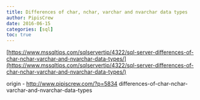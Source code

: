 ```yaml
---
title: Differences of char, nchar, varchar and nvarchar data types
author: PipisCrew
date: 2016-06-15
categories: [sql]
toc: true
---
```


[https://www.mssqltips.com/sqlservertip/4322/sql-server-differences-of-char-nchar-varchar-and-nvarchar-data-types/](https://www.mssqltips.com/sqlservertip/4322/sql-server-differences-of-char-nchar-varchar-and-nvarchar-data-types/)

origin - http://www.pipiscrew.com/?p=5834 differences-of-char-nchar-varchar-and-nvarchar-data-types